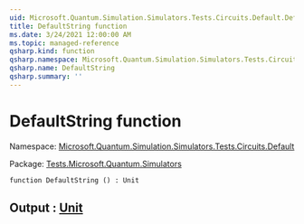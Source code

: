 ```yaml
---
uid: Microsoft.Quantum.Simulation.Simulators.Tests.Circuits.Default.DefaultString
title: DefaultString function
ms.date: 3/24/2021 12:00:00 AM
ms.topic: managed-reference
qsharp.kind: function
qsharp.namespace: Microsoft.Quantum.Simulation.Simulators.Tests.Circuits.Default
qsharp.name: DefaultString
qsharp.summary: ''
---
```


# DefaultString function

Namespace: [Microsoft.Quantum.Simulation.Simulators.Tests.Circuits.Default](xref:Microsoft.Quantum.Simulation.Simulators.Tests.Circuits.Default)

Package: [Tests.Microsoft.Quantum.Simulators](https://nuget.org/packages/Tests.Microsoft.Quantum.Simulators)




```qsharp
function DefaultString () : Unit
```


## Output : [Unit](xref:microsoft.quantum.lang-ref.unit)

